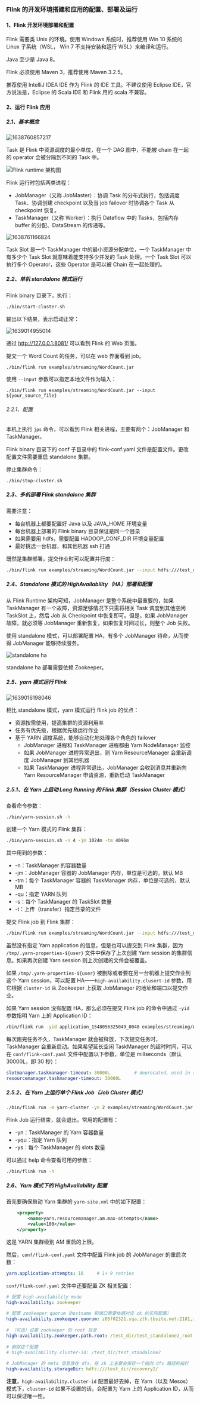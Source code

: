 ### Flink 的开发环境搭建和应用的配置、部署及运行

#### 1、Flink 开发环境部署和配置

Flink 需要类 Unix 的环境。使用 Windows 系统时，推荐使用 Win 10 系统的 Linux 子系统（WSL， Win 7 不支持安装和运行 WSL）来编译和运行。

Java 至少是 Java 8。

Flink 必须使用 Maven 3，推荐使用 Maven 3.2.5。

推荐使用 IntelliJ IDEA IDE 作为 Flink 的 IDE 工具。不建议使用 Eclipse IDE，官方说法是，Eclipse 的 Scala IDE 和 Flink 用的 scala 不兼容。

#### 2、运行 Flink 应用

##### 2.1、基本概念

![1638760857217](/assets/1638760857217.png)

Task 是 Flink 中资源调度的最小单位，在一个 DAG 图中，不能被 chain 在一起的 operator 会被分隔到不同的 Task 中。

![Flink runtime 架构图](/assets/1638760968229.png)

Flink 运行时包括两类进程：

- JobManager（又称 JobMaster）：协调 Task 的分布式执行，包括调度 Task、协调创建 checkpoint 以及当 job failover 时协调各个 Task 从 checkpoint 恢复。
- TaskManager（又称 Worker）：执行 Dataflow 中的 Tasks，包括内存 buffer 的分配、DataStream 的传递等。

![1638761166824](/assets/1638761166824.png)

Task Slot 是一个 TaskManager 中的最小资源分配单位，一个 TaskManager 中有多少个 Task Slot 就意味着能支持多少并发的 Task 处理。一个 Task Slot 可以执行多个 Operator，这些 Operator 是可以被 Chain 在一起处理的。

##### 2.2、单机 standalone 模式运行

Flink binary 目录下，执行：

```sh
./bin/start-cluster.sh
```

输出以下结果，表示启动正常：

![1639014955014](/assets/1639014955014.png)

通过 http://127.0.0.1:8081/ 可以看到 Flink 的 Web 页面。

提交一个 Word Count 的任务，可以在 web 界面看到 job。

```shell
./bin/flink run examples/streaming/WordCount.jar
```

使用 `--input` 参数可以指定本地文件作为输入：

```shell
./bin/flink run examples/streaming/WordCount.jar --input ${your_source_file}
```

###### 2.2.1、配置

本机上执行 `jps` 命令，可以看到 Flink 相关进程，主要有两个：JobManager 和 TaskManager。

Flink binary 目录下的 conf 子目录中的 flink-conf.yaml 文件是配置文件。更改配置文件需要重启 standalone 集群。

停止集群命令：

```shell
./bin/stop-cluster.sh
```

##### 2.3、多机部署 Flink standalone 集群

需要注意：

- 每台机器上都要配置好 Java 以及 JAVA_HOME 环境变量
- 每台机器上部署的 Flink binary 目录保证是同一个目录
- 如果需要用 hdfs，需要配置 HADOOP_CONF_DIR 环境变量配置
- 最好挑选一台机器，和其他机器 ssh 打通

既然是集群部署，提交作业时可以配置并行度：

```bash
./bin/flink run examples/streaming/WordCount.jar --input hdfs:///test_dir/input_dir/story --output hdfs:///test_dir/output_dir/output --parallelism 20
```

##### 2.4、Standalone 模式的 HighAvailability（HA）部署和配置

从 Flink Runtime 架构可知，JobManager 是整个系统中最重要的，如果 TaskManager 有一个故障，资源足够情况下只需将相关 Task 调度到其他空闲 TaskSlot 上，然后 Job 从 Checkpoint 中恢复即可。但是，如果 JobManager 故障，就必须等 JobManager 重新恢复，如果恢复时间过长，则整个 Job 失败。

使用 standalone 模式，可以部署配置 HA，有多个 JobManager 待命，从而使得 JobManager 能够持续服务。

![standalone ha](/assets/1644399471533.png)

standalone ha 部署需要依赖 Zookeeper。

##### 2.5、yarn 模式运行 Flink

![1639016198046](/assets/1639016198046.png)

相比 standalone 模式，yarn 模式运行 flink job 的优点：

- 资源按需使用，提高集群的资源利用率
- 任务有优先级，根据优先级运行作业
- 基于 YARN 调度系统，能够自动化地处理各个角色的 failover
  - JobManager 进程和 TaskManager 进程都由 Yarn NodeManager 监控
  - 如果 JobManager 进程异常退出，则 Yarn ResourceManager 会重新调度 JobManager 到其他机器
  - 如果 TaskManager 进程异常退出，JobManager 会收到消息并重新向 Yarn ResourceManager 申请资源，重新启动 TaskManager

##### 2.5.1、在 Yarn 上启动 Long Running 的 Flink 集群（Session Cluster 模式）

查看命令参数：

```bash
./bin/yarn-session.sh -h
```

创建一个 Yarn 模式的 Flink 集群：

```bash
./bin/yarn-session.sh -n 4 -jm 1024m -tm 4096m
```

其中用到的参数：

- -n：TaskManager 的容器数量
- -jm：JobManager 容器的 JobManager 内存，单位是可选的，默认 MB
- -tm：每个 TaskManager 容器的 TaskManager 内存，单位是可选的，默认 MB
- -qu：指定 YARN 队列
- -s：每个 TaskManager 的 TaskSlot 数量
- -t：上传（transfer）指定目录的文件

提交 Flink job 到 Flink 集群：

```bash
./bin/flink run examples/streaming/WordCount.jar --input hdfs:///test_dir/input_dir/story --output hdfs:///test_dir/output_dir/output
```

虽然没有指定 Yarn application 的信息，但是也可以提交到 Flink 集群，因为 `/tmp/.yarn-properties-${user}` 文件中保存了上次创建 Yarn session 的集群信息。如果再次创建 Yarn session 则上次创建的文件会被覆盖。

如果 `/tmp/.yarn-properties-${user}` 被删除或者要在另一台机器上提交作业到这个 Yarn session，可以配置 HA——`high-availability.clusert-id` 参数，用它根据 `cluster-id` 从 Zookeeper 上获取 JobManager 的地址和端口以提交作业。

如果 Yarn session 没有配置 HA，那么必须在提交 Flink job 的命令中通过 `-yid` 参数指明 Yarn 上的 Application ID：

```bash
/bin/flink run -yid application_1548056325049_0048 examples/streaming/WordCount.jar --input hdfs:///test_dir/input_dir/story --output hdfs:///test_dir/output_dir/output
```

每次跑完任务不久，TaskManager 就会被释放，下次提交任务时，TaskManager 会重新启动。如果希望延长空闲 TaskManager 的超时时间，可以在 `conf/flink-conf.yaml` 文件中配置以下参数，单位是 millseconds（默认 30000L，即 30 秒）：

```yaml
slotmanager.taskmanager-timeout: 30000L         # deprecated, used in release-1.5
resourcemanager.taskmanager-timeout: 30000L
```

##### 2.5.2、在 Yarn 上运行单个 Flink Job（Job Cluster 模式）

```bash
./bin/flink run -m yarn-cluster -yn 2 examples/streaming/WordCount.jar --input hdfs:///test_dir/input_dir/story --output hdfs:///test_dir/output_dir/output
```

Flink Job 运行结束，就会退出。常用的配置有：

- -yn：TaskManager 的 Yarn 容器数量
- -yqu：指定 Yarn 队列
- -ys：每个 TaskManager 的 slots 数量

可以通过 help 命令查看可用的参数：

```bash
./bin/flink run -h
```

##### 2.6、Yarn 模式下的 HighAvailability 配置

首先要确保启动 Yarn 集群的 `yarn-site.xml` 中的如下配置：

```xml
	<property>
		<name>yarn.resourcemanager.am.max-attempts</name>
		<value>100</value>
	</property>
```

这是 YARN 集群级别 AM 重启的上限。

然后，`conf/flink-conf.yaml` 文件中配置 Flink job 的 JobManager 的重启次数：

```yaml
yarn.application-attempts: 10     # 1+ 9 retries
```

`conf/flink-conf.yaml` 文件中还要配置 ZK 相关配置：

```yaml
# 配置 high-availability mode
high-availability: zookeeper
 
# 配置 zookeeper quorum（hostname 和端口需要依据对应 zk 的实际配置）
high-availability.zookeeper.quorum: z05f02321.sqa.zth.tbsite.net:2181,z05f10215.sqa.zth.tbsite.net:2181
 
# （可选）设置 zookeeper 的 root 目录
high-availability.zookeeper.path.root: /test_dir/test_standalone2_root
 
# 删除这个配置
# high-availability.cluster-id: /test_dir/test_standalone2
 
# JobManager 的 meta 信息放在 dfs，在 zk 上主要会保存一个指向 dfs 路径的指针
high-availability.storageDir: hdfs:///test_dir/recovery2/
```

**注意**，`high-availability.cluster-id` 配置最好去掉，在 Yarn（以及 Mesos）模式下，`cluster-id` 如果不设置的话，会配置为 Yarn 上的 Application ID，从而可以保证唯一性。